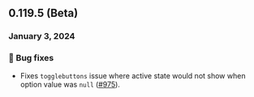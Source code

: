 ## 0.119.5 (Beta)

### January 3, 2024

### 🐛 Bug fixes

- Fixes `togglebuttons` issue where active state would not show when option value was `null` ([#975](https://github.com/formkit/formkit/issues/1076)).
